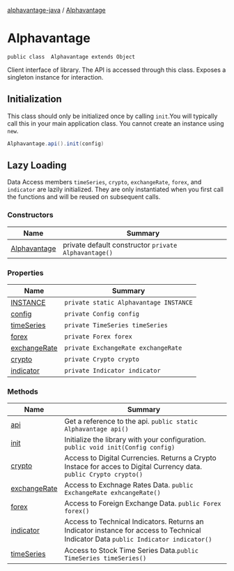[alphavantage-java](index.md) / [Alphavantage](#)

# Alphavantage

`public class  Alphavantage extends Object`

Client interface of library. The API is accessed through this class. Exposes a singleton instance for interaction.

## Initialization

This class should only be initialized once by calling `init`.You will typically call this in your main application class. You cannot create an instance using `new`.

```java
Alphavantage.api().init(config)
```

## Lazy Loading

Data Access members `timeSeries`, `crypto`, `exchangeRate`, `forex`, and `indicator` are lazily initialized. They are only instantiated when you first call the functions and will be reused on subsequent calls.

### Constructors

|Name|Summary|
|----|-------|
| [Alphavantage](#) | private default constructor `private Alphavantage()` |


### Properties

|Name|Summary|
|----|-------|
| [INSTANCE](#) | `private static Alphavantage INSTANCE` |
| [config](#) | `private Config config` |
| [timeSeries](#) | `private TimeSeries timeSeries`|
| [forex](#) | `private Forex forex` |
| [exchangeRate](#) | `private ExchangeRate exchangeRate` |
| [crypto](#) | `private Crypto crypto` |
| [indicator](#) | `private Indicator indicator` |

### Methods

|Name|Summary|
|----|-------|
| [api](#) | Get a reference to the api. `public static Alphavantage api()` |
| [init](#) | Initialize the library with your configuration. `public void init(Config config)` |
| [crypto](#) | Access to Digital Currencies. Returns a Crypto Instace for acces to Digital Currency data. `public Crypto crypto()` |
| [exchangeRate](#) | Access to Exchnage Rates Data. `public ExchangeRate exhcangeRate()` |
| [forex](#) | Access to Foreign Exchange Data. `public Forex forex()` |
| [indicator](#) | Access to Technical Indicators. Returns an Indicator instance for access to Technical Indicator Data `public Indicator indicator()` |
| [timeSeries](#) | Access to Stock Time Series Data.`public TimeSeries timeSeries()` |
